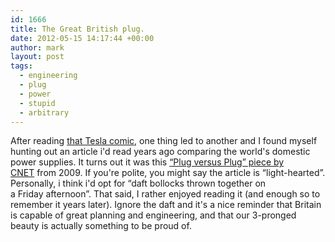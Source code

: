 ```yaml
---
id: 1666
title: The Great British plug.
date: 2012-05-15 14:17:44 +00:00
author: mark
layout: post
tags:
  - engineering
  - plug
  - power
  - stupid
  - arbitrary
---
```

After reading [that Tesla comic](http://www.sallonoroff.co.uk/blog/2012/05/the-greatest-geek-who-ever-lived/), one thing led to another and I found myself hunting out an article i'd read years ago comparing the world's domestic power supplies. It turns out it was this [&#8220;Plug versus Plug&#8221; piece by CNET](http://crave.cnet.co.uk/gadgets/plug-versus-plug-49303764/) from 2009. If you're polite, you might say the article is &#8220;light-hearted&#8221;. Personally, i think i'd opt for &#8220;daft bollocks thrown together on a Friday afternoon&#8221;. That said, I rather enjoyed reading it (and enough so to remember it years later). Ignore the daft and it's a nice reminder that Britain is capable of great planning and engineering, and that our 3-pronged beauty is actually something to be proud of.
